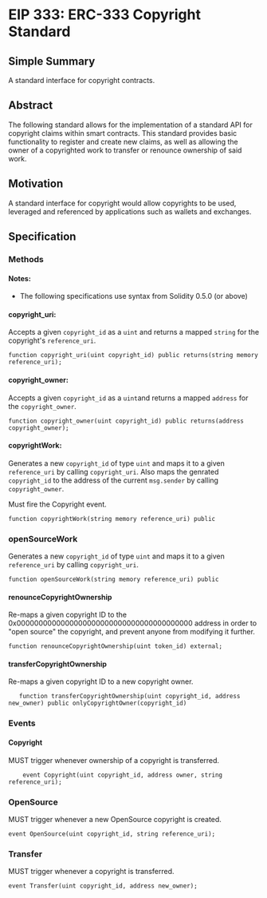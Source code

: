 # EIP 333: ERC-333 Copyright Standard

## Simple Summary

A standard interface for copyright contracts.

## Abstract

The following standard allows for the implementation of a standard API for copyright claims within smart contracts. This standard provides basic functionality to register and create new claims, as well as allowing the owner of a copyrighted work to transfer or renounce ownership of said work.

## Motivation

 A standard interface for copyright would allow copyrights to be used, leveraged and referenced by applications such as wallets and exchanges.

## Specification

### Methods

#### Notes:

  * The following specifications use syntax from Solidity 0.5.0 (or above)

#### copyright_uri:

Accepts a given `copyright_id` as a `uint` and returns a mapped `string` for the copyright's `reference_uri`.

```Solidity
function copyright_uri(uint copyright_id) public returns(string memory reference_uri);
```

#### copyright_owner:

Accepts a given `copyright_id` as a `uint`and returns a mapped `address` for the `copyright_owner`.

```solidity
function copyright_owner(uint copyright_id) public returns(address copyright_owner);
```

#### copyrightWork:

Generates a new `copyright_id` of type `uint` and maps it to a given `reference_uri` by calling `copyright_uri`. Also maps the genrated `copyright_id` to the address of the current `msg.sender` by calling `copyright_owner`.

Must fire the Copyright event.

```Solidity
function copyrightWork(string memory reference_uri) public
```

### openSourceWork

Generates a new `copyright_id` of type `uint` and maps it to a given `reference_uri` by calling `copyright_uri`.

```Solidity
function openSourceWork(string memory reference_uri) public
```

#### renounceCopyrightOwnership

Re-maps a given copyright ID to the 0x0000000000000000000000000000000000000000 address in order to "open source" the copyright, and prevent anyone from modifying it further.

```Solidity
function renounceCopyrightOwnership(uint token_id) external;
```

#### transferCopyrightOwnership

Re-maps a given copyright ID to a new copyright owner.

```Solidity
   function transferCopyrightOwnership(uint copyright_id, address new_owner) public onlyCopyrightOwner(copyright_id)
```

### Events

#### Copyright

MUST trigger whenever ownership of a copyright is transferred.

```Solidity
    event Copyright(uint copyright_id, address owner, string reference_uri);
```

### OpenSource

MUST trigger whenever a new OpenSource copyright is created.

```Solidity
event OpenSource(uint copyright_id, string reference_uri);
```

### Transfer

MUST trigger whenever a copyright is transferred.

```Solidity
event Transfer(uint copyright_id, address new_owner);
```
